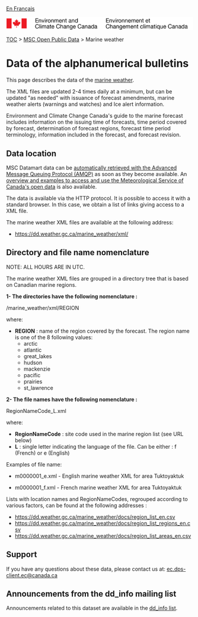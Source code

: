 [En Français](readme_marineweather-datamart_fr.md)

![ECCC logo](../../img_eccc-logo.png)

[TOC](../../readme_en.md) > [MSC Open Public Data](../readme_en.md) > Marine weather

# Data of the alphanumerical bulletins 

This page describes the data of the [marine weather](readme_marineweather_en.md).

The XML files are updated 2-4 times daily at a minimum, but can be updated
"as needed" with issuance of forecast amendments, marine weather alerts
(warnings and watches) and Ice alert information.

Environment and Climate Change Canada's guide to the marine forecast includes information on the issuing time of forecasts, time period
covered by forecast, determination of forecast regions, forecast time
period terminology, information included in the forecast, and forecast
revision.

## Data location

MSC Datamart data can be [automatically retrieved with the Advanced Message Queuing Protocol (AMQP)](.../../msc-datamart/amqp_en.md) as soon as they become available. An [overview and examples to access and use the Meteorological Service of Canada's open data](.../../usage-overview/readme_en.md) is also available.

The data is available via the HTTP protocol. It is possible to access it with a standard browser. In this case, we obtain a list of links giving access to a XML file.

The marine weather XML files are available at the following address:

* https://dd.weather.gc.ca/marine_weather/xml/


## Directory and file name nomenclature 

NOTE: ALL HOURS ARE IN UTC.

The marine weather XML files are grouped in a directory tree that is based
on Canadian marine regions.

__1- The directories have the following nomenclature :__

/marine_weather/xml/REGION

where:
* __REGION__ : name of the region covered by the forecast.
The region name is one of the 8 following values:
    * arctic
    * atlantic
    * great_lakes
    * hudson
    * mackenzie
    * pacific
    * prairies
    * st_lawrence

__2- The file names have the following nomenclature :__

RegionNameCode_L.xml

where:
* __RegionNameCode__ : site code used in the marine region list (see URL below)
* __L__ : single letter indicating the language of the file. Can be either :
f (French) or e (English)

Examples of file name:

* m0000001_e.xml - English marine weather XML for area Tuktoyaktuk

* m0000001_f.xml - French marine weather XML for area Tuktoyaktuk

Lists with location names and RegionNameCodes, regrouped according to
various factors, can be found at the following addresses :
* https://dd.weather.gc.ca/marine_weather/docs/region_list_en.csv
* https://dd.weather.gc.ca/marine_weather/docs/region_list_regions_en.csv
* https://dd.weather.gc.ca/marine_weather/docs/region_list_areas_en.csv

## Support

If you have any questions about these data, please contact us at: ec.dps-client.ec@canada.ca

## Announcements from the dd_info mailing list 

Announcements related to this dataset are available in the [dd_info list](https://lists.ec.gc.ca/cgi-bin/mailman/listinfo/dd_info).


